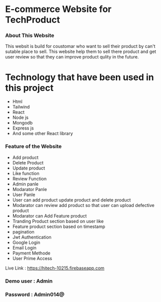 # E-commerce Website for TechProduct

### About This Website
This websit is build for coustomar who want to sell their product by can't sutable place to sell. This website help them to sell there product and get user review so that they can improve product qulity in the future.

# Technology that have been used in this project
- Html
- Tailwind
- React
- Node js
- Mongodb
- Express js
- And some other React library

### Feature of the Website
- Add product
- Delete Product
- Update product
- Like function
- Review Function
- Admin panle
- Modarator Panle
- User Panle
- User can add product update product and delete product
- Modarator can review add product so that user can upload defective product
- Modarator can Add Feature product
- Tranding Product section based on user like
- Feature product section based on timestamp
- pagination
- Jwt Authentication
- Google Login
- Email Login
- Payment Methode
- User Prime Access

Live Link : https://hitech-10215.firebaseapp.com

### Demo user : Admin

### Password :  Admin014@
